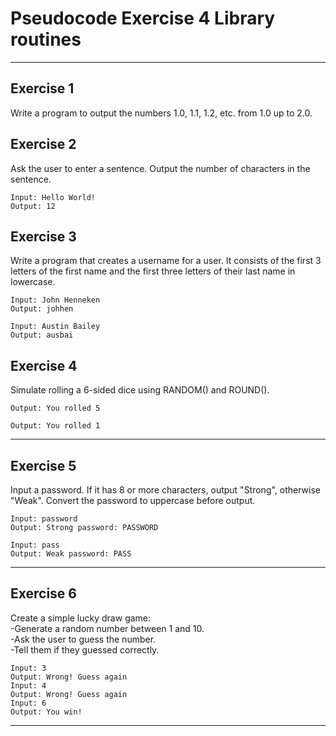 # Pseudocode Exercise 4 Library routines

---

## Exercise 1

Write a program to output the numbers 1.0, 1.1, 1.2, etc. from 1.0 up to 2.0.

## Exercise 2

Ask the user to enter a sentence. Output the number of characters in the sentence.

    Input: Hello World!
    Output: 12

## Exercise 3

Write a program that creates a username for a user. It consists of the first 3 letters of the first
name and the first three letters of their last name in lowercase.

    Input: John Henneken
    Output: johhen

    Input: Austin Bailey
    Output: ausbai

## Exercise 4

Simulate rolling a 6-sided dice using RANDOM() and ROUND().

    Output: You rolled 5

    Output: You rolled 1
    
---

## Exercise 5

Input a password.
If it has 8 or more characters, output "Strong", otherwise "Weak".
Convert the password to uppercase before output.

    Input: password
    Output: Strong password: PASSWORD

    Input: pass
    Output: Weak password: PASS

    
---


## Exercise 6

Create a simple lucky draw game:  
   -Generate a random number between 1 and 10.   
   -Ask the user to guess the number.  
   -Tell them if they guessed correctly.   

    Input: 3
    Output: Wrong! Guess again
    Input: 4
    Output: Wrong! Guess again
    Input: 6
    Output: You win!
    
---




 
